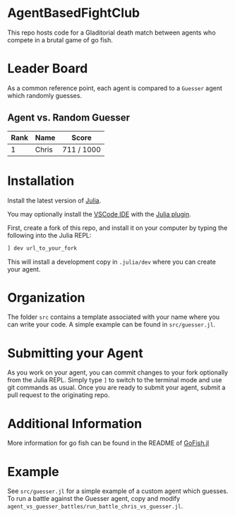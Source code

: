 # AgentBasedFightClub

This repo hosts code for a Gladitorial death match between agents who compete in a brutal game of go fish.

# Leader Board

As a common reference point, each agent is compared to a `Guesser` agent which randomly guesses. 

## Agent vs. Random Guesser

| Rank | Name  | Score      |
|------|-------|------------|
| 1    | Chris | 711 / 1000 |

# Installation

Install the latest version of [Julia](https://julialang.org/downloads/).

You may optionally install the [VSCode IDE](https://code.visualstudio.com/) with the [Julia plugin](https://code.visualstudio.com/docs/languages/julia).

First, create a fork of this repo, and install it on your computer by typing the following into the Julia REPL:

```julia 
] dev url_to_your_fork
```
This will install a development copy in `.julia/dev` where you can create your agent. 

# Organization

The folder `src` contains a template associated with your name where you can write your code. A simple example can be found in `src/guesser.jl`.

# Submitting your Agent

As you work on your agent, you can commit changes to your fork optionally from the Julia REPL. Simply type `]` to switch to the terminal mode and use git commands as usual. Once you are ready to submit your agent, submit a pull request to the originating repo. 

# Additional Information

More information for go fish can be found in the README of [GoFish.jl](https://github.com/itsdfish/GoFish.jl)

# Example

See `src/guesser.jl` for a simple example of a custom agent which guesses. To run a battle against the Guesser agent, copy and modify `agent_vs_guesser_battles/run_battle_chris_vs_guesser.jl`.  



